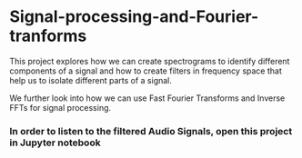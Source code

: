# Signal-processing-and-Fourier-tranforms
This project explores how we can create spectrograms to identify different components of a signal and how to create filters in frequency space that help us to isolate different parts of a signal.


We further look into how we can use Fast Fourier Transforms and Inverse FFTs for signal processing.

### In order to listen to the filtered Audio Signals, open this project in Jupyter notebook
